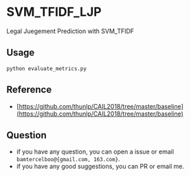 # SVM_TFIDF_LJP
   Legal Juegement Prediction with SVM_TFIDF

## Usage
	python evaluate_metrics.py

## Reference ##
- [https://github.com/thunlp/CAIL2018/tree/master/baseline](https://github.com/thunlp/CAIL2018/tree/master/baseline)  


## Question ##

- if you have any question, you can open a issue or email `bamtercelboo@{gmail.com, 163.com}`.
- if you have any good suggestions, you can PR or email me.